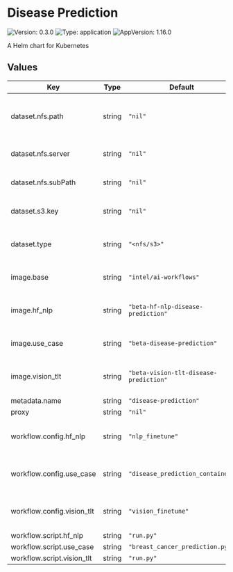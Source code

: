 # Disease Prediction

![Version: 0.3.0](https://img.shields.io/badge/Version-0.3.0-informational?style=flat-square) ![Type: application](https://img.shields.io/badge/Type-application-informational?style=flat-square) ![AppVersion: 1.16.0](https://img.shields.io/badge/AppVersion-1.16.0-informational?style=flat-square)

A Helm chart for Kubernetes

## Values

| Key | Type | Default | Description |
|-----|------|---------|-------------|
| dataset.nfs.path | string | `"nil"` | Path to Local NFS Share in Cluster Host |
| dataset.nfs.server | string | `"nil"` | Hostname of NFS Server |
| dataset.nfs.subPath | string | `"nil"` | Path to dataset in Local NFS |
| dataset.s3.key | string | `"nil"` | Path to Dataset in S3 Bucket |
| dataset.type | string | `"<nfs/s3>"` | `nfs` or `s3` dataset input enabler |
| image.base | string | `"intel/ai-workflows"` | base container repository |
| image.hf_nlp | string | `"beta-hf-nlp-disease-prediction"` | hf nlp workflow container tag |
| image.use_case | string | `"beta-disease-prediction"` | ensemble container tag |
| image.vision_tlt | string | `"beta-vision-tlt-disease-prediction"` | vision tlt workflow container tag |
| metadata.name | string | `"disease-prediction"` |  |
| proxy | string | `"nil"` |  |
| workflow.config.hf_nlp | string | `"nlp_finetune"` | hf nlp finetuning config file name |
| workflow.config.use_case | string | `"disease_prediction_container"` | ensemble inference config file name |
| workflow.config.vision_tlt | string | `"vision_finetune"` | vision tlt finetuning config file name |
| workflow.script.hf_nlp | string | `"run.py"` | |
| workflow.script.use_case | string | `"breast_cancer_prediction.py"` |  |
| workflow.script.vision_tlt | string | `"run.py"` |  |
